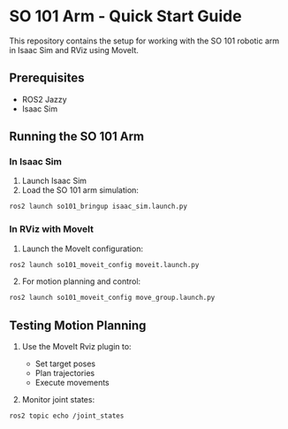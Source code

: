 # SO 101 Arm - Quick Start Guide

This repository contains the setup for working with the SO 101 robotic arm in Isaac Sim and RViz using MoveIt.

## Prerequisites

- ROS2 Jazzy
- Isaac Sim


## Running the SO 101 Arm

### In Isaac Sim

1. Launch Isaac Sim
2. Load the SO 101 arm simulation:
```bash
ros2 launch so101_bringup isaac_sim.launch.py
```

### In RViz with MoveIt

1. Launch the MoveIt configuration:
```bash
ros2 launch so101_moveit_config moveit.launch.py
```

2. For motion planning and control:
```bash
ros2 launch so101_moveit_config move_group.launch.py
```

## Testing Motion Planning

1. Use the MoveIt Rviz plugin to:
   - Set target poses
   - Plan trajectories
   - Execute movements

2. Monitor joint states:
```bash
ros2 topic echo /joint_states
```


